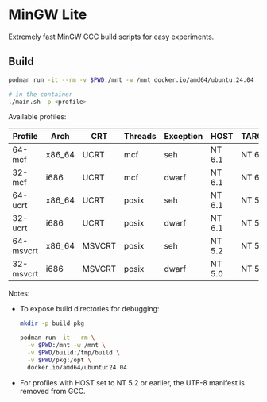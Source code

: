 # MinGW Lite

Extremely fast MinGW GCC build scripts for easy experiments.

## Build

```bash
podman run -it --rm -v $PWD:/mnt -w /mnt docker.io/amd64/ubuntu:24.04

# in the container
./main.sh -p <profile>
```

Available profiles:

| Profile | Arch | CRT | Threads | Exception | HOST | TARGET |
| ------- | ---- | --- | ------- | --------- | ---- | ------ |
| 64-mcf | x86_64 | UCRT | mcf | seh | NT 6.1 | NT 6.1 |
| 32-mcf | i686 | UCRT | mcf | dwarf | NT 6.1 | NT 6.1 |
| 64-ucrt | x86_64 | UCRT | posix | seh | NT 6.1 | NT 5.2 |
| 32-ucrt | i686 | UCRT | posix | dwarf | NT 6.1 | NT 5.1 |
| 64-msvcrt | x86_64 | MSVCRT | posix | seh | NT 5.2 | NT 5.2 |
| 32-msvcrt | i686 | MSVCRT | posix | dwarf | NT 5.0 | NT 5.0 |

Notes:

- To expose build directories for debugging:
  ```bash
  mkdir -p build pkg

  podman run -it --rm \
    -v $PWD:/mnt -w /mnt \
    -v $PWD/build:/tmp/build \
    -v $PWD/pkg:/opt \
    docker.io/amd64/ubuntu:24.04
  ```
- For profiles with HOST set to NT 5.2 or earlier, the UTF-8 manifest is removed from GCC.
